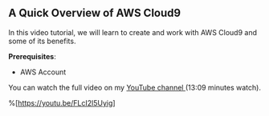 ## A Quick Overview of AWS Cloud9

In this video tutorial, we will learn to create and work with AWS Cloud9 and some of its benefits.

**Prerequisites**:

- AWS Account

You can watch the full video on my  [YouTube channel ](https://youtu.be/FLcI2l5Uyig) (13:09 minutes watch).‌


%[https://youtu.be/FLcI2l5Uyig]
